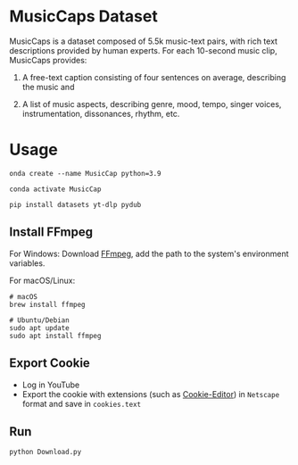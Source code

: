 # MusicCaps Dataset
MusicCaps is a dataset composed of 5.5k music-text pairs, with rich text descriptions provided by human experts. For each 10-second music clip, MusicCaps provides:

1) A free-text caption consisting of four sentences on average, describing the music and

2) A list of music aspects, describing genre, mood, tempo, singer voices, instrumentation, dissonances, rhythm, etc.

# Usage

```install
onda create --name MusicCap python=3.9

conda activate MusicCap

pip install datasets yt-dlp pydub
```


## Install FFmpeg
For Windows:
Download [FFmpeg](https://ffmpeg.org/download.html), add the path to the system's environment variables.

For macOS/Linux:
```install
# macOS
brew install ffmpeg

# Ubuntu/Debian
sudo apt update
sudo apt install ffmpeg
```

## Export Cookie
- Log in YouTube 
- Export the cookie with extensions (such as [Cookie-Editor](https://chromewebstore.google.com/detail/cookie-editor/hlkenndednhfkekhgcdicdfddnkalmdm)) in `Netscape` format and save in `cookies.text`

## Run
```install
python Download.py
```
